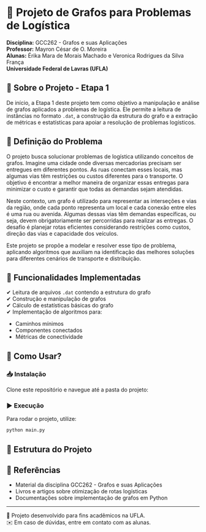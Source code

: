 # 🚀 Projeto de Grafos para Problemas de Logística

**Disciplina:** GCC262 - Grafos e suas Aplicações  
**Professor:** Mayron César de O. Moreira  
**Alunas:** Érika Mara de Morais Machado e Veronica Rodrigues da Silva França  
**Universidade Federal de Lavras (UFLA)** 

## 📌 Sobre o Projeto - Etapa 1
De início, a Etapa 1 deste projeto tem como objetivo a manipulação e análise de grafos aplicados a problemas de logística. Ele permite a leitura de instâncias no formato `.dat`, a construção da estrutura do grafo e a extração de métricas e estatísticas para apoiar a resolução de problemas logísticos.

## 📌 Definição do Problema

O projeto busca solucionar problemas de logística utilizando conceitos de grafos. Imagine uma cidade onde diversas mercadorias precisam ser entregues em diferentes pontos. As ruas conectam esses locais, mas algumas vias têm restrições ou custos diferentes para o transporte. O objetivo é encontrar a melhor maneira de organizar essas entregas para minimizar o custo e garantir que todas as demandas sejam atendidas.

Neste contexto, um grafo é utilizado para representar as interseções e vias da região, onde cada ponto representa um local e cada conexão entre eles é uma rua ou avenida. Algumas dessas vias têm demandas específicas, ou seja, devem obrigatoriamente ser percorridas para realizar as entregas. O desafio é planejar rotas eficientes considerando restrições como custos, direção das vias e capacidade dos veículos.

Este projeto se propõe a modelar e resolver esse tipo de problema, aplicando algoritmos que auxiliam na identificação das melhores soluções para diferentes cenários de transporte e distribuição.

## 🔧 Funcionalidades Implementadas
✔ Leitura de arquivos `.dat` contendo a estrutura do grafo  
✔ Construção e manipulação de grafos  
✔ Cálculo de estatísticas básicas do grafo  
✔ Implementação de algoritmos para:
   - Caminhos mínimos
   - Componentes conectados
   - Métricas de conectividade

## 🚀 Como Usar?
### 📥 Instalação
Clone este repositório e navegue até a pasta do projeto:

### ▶️ Execução
Para rodar o projeto, utilize:
```bash
python main.py
```

## 📄 Estrutura do Projeto


## 📜 Referências
- Material da disciplina GCC262 - Grafos e suas Aplicações
- Livros e artigos sobre otimização de rotas logísticas
- Documentações sobre implementação de grafos em Python

---
📌 Projeto desenvolvido para fins acadêmicos na UFLA.  
✉️ Em caso de dúvidas, entre em contato com as alunas.

